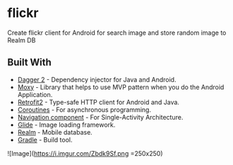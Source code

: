 # flickr
Create flickr client for Android for search image and store random image to Realm DB 

## Built With

* [Dagger 2](https://github.com/google/dagger) - Dependency injector for Java and Android.
* [Moxy](https://github.com/Arello-Mobile/Moxy) - Library that helps to use MVP pattern when you do the Android Application.
* [Retrofit2](https://github.com/square/retrofit) - Type-safe HTTP client for Android and Java.
* [Coroutines](https://github.com/Kotlin/kotlinx.coroutines) - For asynchronous programming.
* [Navigation component](https://developer.android.com/guide/navigation) - For Single-Activity Architecture.
* [Glide](https://github.com/bumptech/glide) - Image loading framework.
* [Realm](https://github.com/realm/realm-java) - Mobile database.
* [Gradle](https://github.com/gradle/gradle) - Build tool.

![Image](https://i.imgur.com/Zbdk9Sf.png =250x250)
